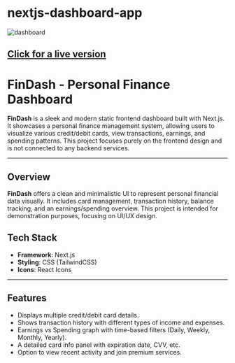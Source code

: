 # nextjs-dashboard-app
![dashboard](https://github.com/user-attachments/assets/0c428dd0-6179-4ebc-9fca-28f8c92c11e7)

## [Click for a live version](https://umair-dashboard-app.vercel.app/)

# FinDash - Personal Finance Dashboard

**FinDash** is a sleek and modern static frontend dashboard built with Next.js. It showcases a personal finance management system, allowing users to visualize various credit/debit cards, view transactions, earnings, and spending patterns. This project focuses purely on the frontend design and is not connected to any backend services.

---

## Overview

**FinDash** offers a clean and minimalistic UI to represent personal financial data visually. It includes card management, transaction history, balance tracking, and an earnings/spending overview. This project is intended for demonstration purposes, focusing on UI/UX design.


## Tech Stack

- **Framework**: Next.js
- **Styling**: CSS (TailwindCSS)
- **Icons**: React Icons

---

## Features

- Displays multiple credit/debit card details.
- Shows transaction history with different types of income and expenses.
- Earnings vs Spending graph with time-based filters (Daily, Weekly, Monthly, Yearly).
- A detailed card info panel with expiration date, CVV, etc.
- Option to view recent activity and join premium services.
